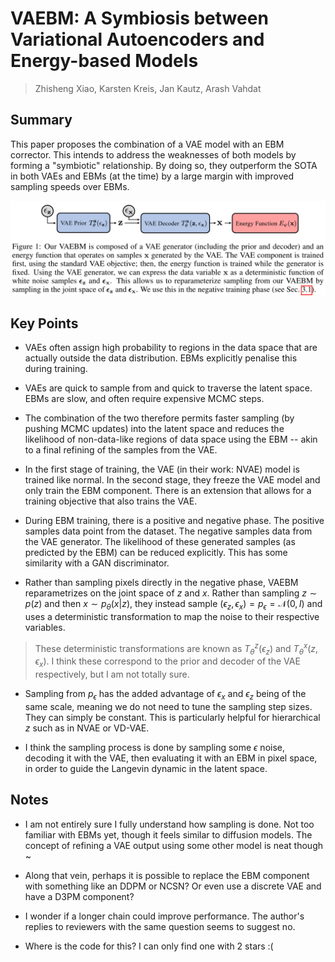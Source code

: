 # VAEBM: A Symbiosis between Variational Autoencoders and Energy-based Models
> Zhisheng Xiao, Karsten Kreis, Jan Kautz, Arash Vahdat

## Summary
This paper proposes the combination of a VAE model with an EBM corrector. This
intends to address the weaknesses of both models by forming a "symbiotic"
relationship. By doing so, they outperform the SOTA in both VAEs and EBMs (at
the time) by a large margin with improved sampling speeds over EBMs.

![VAEBM diagram](figures/vaebm/vaebm.png)

## Key Points

- VAEs often assign high probability to regions in the data space that are
  actually outside the data distribution. EBMs explicitly penalise this during
  training.

- VAEs are quick to sample from and quick to traverse the latent space. EBMs are
  slow, and often require expensive MCMC steps.

- The combination of the two therefore permits faster sampling (by pushing MCMC
  updates) into the latent space and reduces the likelihood of non-data-like
  regions of data space using the EBM -- akin to a final refining of the samples
  from the VAE.

- In the first stage of training, the VAE (in their work: NVAE) model is trained
  like normal. In the second stage, they freeze the VAE model and only train the
  EBM component. There is an extension that allows for a training objective that
  also trains the VAE.

- During EBM training, there is a positive and negative phase. The positive
  samples data point from the dataset. The negative samples data from the VAE
  generator. The likelihood of these generated samples (as predicted by the EBM)
  can be reduced explicitly. This has some similarity with a GAN discriminator.

- Rather than sampling pixels directly in the negative phase, VAEBM
  reparametrizes on the joint space of $z$ and $x$. Rather than sampling $z \sim
  p(z)$ and then $x \sim p_\theta(x \vert z)$, they instead sample $(\epsilon_z,
  \epsilon_x) = p_\epsilon = \mathcal{N}(0, I)$ and uses a deterministic
  transformation to map the noise to their respective variables.

> These deterministic transformations are known as $T^z_\theta(\epsilon_z)$ and
> $T^x_\theta(z, \epsilon_x)$. I think these correspond to the prior and decoder
> of the VAE respectively, but I am not totally sure.

- Sampling from $p_\epsilon$ has the added advantage of $\epsilon_x$ and
  $\epsilon_z$ being of the same scale, meaning we do not need to tune the
  sampling step sizes. They can simply be constant. This is particularly helpful
  for hierarchical $z$ such as in NVAE or VD-VAE.

- I think the sampling process is done by sampling some $\epsilon$ noise,
  decoding it with the VAE, then evaluating it with an EBM in pixel space, in
  order to guide the Langevin dynamic in the latent space. 

## Notes

- I am not entirely sure I fully understand how sampling is done. Not too
  familiar with EBMs yet, though it feels similar to diffusion models. The
  concept of refining a VAE output using some other model is neat though ~

- Along that vein, perhaps it is possible to replace the EBM component with
  something like an DDPM or NCSN? Or even use a discrete VAE and have a D3PM
  component?

- I wonder if a longer chain could improve performance. The author's replies to
  reviewers with the same question seems to suggest no.

- Where is the code for this? I can only find one with 2 stars :(
